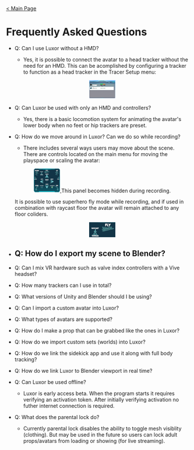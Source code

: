 [< Main Page](https://github.com/guiglass/LUXOR/blob/gh-pages/index.md)

# Frequently Asked Questions


- Q: Can I use Luxor without a HMD?
  - Yes, it is possible to connect the avatar to a head tracker without the need for an HMD. This can be acomplished by configuring a tracker to function as a head tracker in the Tracer Setup menu:
  <p align="center">
  <a href="/img/tracker setup.png">
     <img width="15%" height="15%" src="/img/tracker setup.png">
  </a>
  </p>
  
- Q: Can Luxor be used with only an HMD and controllers?
  - Yes, there is a basic locomotion system for animating the avatar's lower body when no feet or hip trackers are preset.

- Q: How do we move around in Luxor? Can we do so while recording?
  - There includes several ways users may move about the scene. There are controls located on the main menu for moving the playspace or scaling the avatar:
  <p align="center">
  <a href="/img/slew controls.png">
     <img width="15%" height="15%" src="/img/slew controls.png">
  </a>
	This panel becomes hidden during recording.
  </p>

  
  It is possible to use superhero fly mode while recording, and if used in combination with raycast floor the avatar will remain attached to any floor coliders.
  <p align="center">
  <a href="/img/slew fly.png">
     <img width="15%" height="15%" src="/img/slew fly.png">
  </a>
  </p>
  
- Q: How do I export my scene to Blender?
  - 
- Q: Can I mix VR hardware such as valve index controllers with a Vive headset?

- Q: How many trackers can I use in total?

- Q: What versions of Unity and Blender should I be using?

- Q: Can I import a custom avatar into Luxor?

- Q: What types of avatars are supported?

- Q: How do I make a prop that can be grabbed like the ones in Luxor? 

- Q: How do we import custom sets (worlds) into Luxor?

- Q: How do we link the sidekick app and use it along with full body tracking?

- Q: How do we link Luxor to Blender viewport in real time?


- Q: Can Luxor be used offline?
  - Luxor is early access beta. When the program starts it requires verifying an activation token. After initially verifying activation no futher internet connection is required.
  
- Q: What does the parental lock do?
  - Currently parental lock disables the ability to toggle mesh visiblity (clothing). But may be used in the future so users can lock adult props/avatars from loading or showing (for live streaming). 
